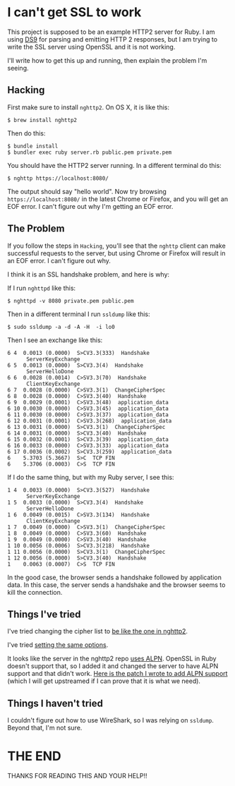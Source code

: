 # I can't get SSL to work

This project is supposed to be an example HTTP2 server for Ruby.  I am using
[DS9](https://github.com/tenderlove/ds9) for parsing and emitting HTTP 2 responses,
but I am trying to write the SSL server using OpenSSL and it is not working.

I'll write how to get this up and running, then explain the problem I'm seeing.

## Hacking

First make sure to install `nghttp2`.  On OS X, it is like this:

```
$ brew install nghttp2
```

Then do this:

```
$ bundle install
$ bundler exec ruby server.rb public.pem private.pem
```

You should have the HTTP2 server running.  In a different terminal do this:

```
$ nghttp https://localhost:8080/
```

The output should say "hello world".  Now try browsing `https://localhost:8080/`
in the latest Chrome or Firefox, and you will get an EOF error.  I can't figure
out why I'm getting an EOF error.

## The Problem

If you follow the steps in `Hacking`, you'll see that the `nghttp` client can make
successful requests to the server, but using Chrome or Firefox will result
in an EOF error.  I can't figure out why.

I think it is an SSL handshake problem, and here is why:

If I run `nghttpd` like this:

```
$ nghttpd -v 8080 private.pem public.pem
```

Then in a different terminal I run `ssldump` like this:

```
$ sudo ssldump -a -d -A -H  -i lo0
```

Then I see an exchange like this:

```
6 4  0.0013 (0.0000)  S>CV3.3(333)  Handshake
      ServerKeyExchange
6 5  0.0013 (0.0000)  S>CV3.3(4)  Handshake
      ServerHelloDone
6 6  0.0028 (0.0014)  C>SV3.3(70)  Handshake
      ClientKeyExchange
6 7  0.0028 (0.0000)  C>SV3.3(1)  ChangeCipherSpec
6 8  0.0028 (0.0000)  C>SV3.3(40)  Handshake
6 9  0.0029 (0.0001)  C>SV3.3(48)  application_data
6 10 0.0030 (0.0000)  C>SV3.3(45)  application_data
6 11 0.0030 (0.0000)  C>SV3.3(37)  application_data
6 12 0.0031 (0.0001)  C>SV3.3(268)  application_data
6 13 0.0031 (0.0000)  S>CV3.3(1)  ChangeCipherSpec
6 14 0.0031 (0.0000)  S>CV3.3(40)  Handshake
6 15 0.0032 (0.0001)  S>CV3.3(39)  application_data
6 16 0.0033 (0.0000)  C>SV3.3(33)  application_data
6 17 0.0036 (0.0002)  S>CV3.3(259)  application_data
6    5.3703 (5.3667)  S>C  TCP FIN
6    5.3706 (0.0003)  C>S  TCP FIN
```

If I do the same thing, but with my Ruby server, I see this:

```
1 4  0.0033 (0.0000)  S>CV3.3(527)  Handshake
      ServerKeyExchange
1 5  0.0033 (0.0000)  S>CV3.3(4)  Handshake
      ServerHelloDone
1 6  0.0049 (0.0015)  C>SV3.3(134)  Handshake
      ClientKeyExchange
1 7  0.0049 (0.0000)  C>SV3.3(1)  ChangeCipherSpec
1 8  0.0049 (0.0000)  C>SV3.3(60)  Handshake
1 9  0.0049 (0.0000)  C>SV3.3(40)  Handshake
1 10 0.0056 (0.0006)  S>CV3.3(218)  Handshake
1 11 0.0056 (0.0000)  S>CV3.3(1)  ChangeCipherSpec
1 12 0.0056 (0.0000)  S>CV3.3(40)  Handshake
1    0.0063 (0.0007)  C>S  TCP FIN
```

In the good case, the browser sends a handshake followed by application data.
In this case, the server sends a handshake and the browser seems to kill the
connection.

## Things I've tried

I've tried changing the cipher list to [be like the one in nghttp2](https://github.com/tatsuhiro-t/nghttp2/blob/d10228cdf7c95198a9dc0c2d0781fc3eb8af2f88/src/HttpServer.cc#L1786).

I've tried [setting the same options](https://github.com/tatsuhiro-t/nghttp2/blob/d10228cdf7c95198a9dc0c2d0781fc3eb8af2f88/src/HttpServer.cc#L1776-L1784).

It looks like the server in the nghttp2 repo [uses ALPN](https://github.com/tatsuhiro-t/nghttp2/blob/d10228cdf7c95198a9dc0c2d0781fc3eb8af2f88/src/HttpServer.cc#L710-L727).  OpenSSL in Ruby doesn't support that, so I added it and changed the server to have ALPN support and that didn't work.  [Here is the patch I wrote to add ALPN support](https://gist.github.com/tenderlove/b19bdea0d98fd1c0b655) (which I will get upstreamed if I can prove that it is what we need).

## Things I haven't tried

I couldn't figure out how to use WireShark, so I was relying on `ssldump`.  Beyond that, I'm not sure.

# THE END

THANKS FOR READING THIS AND YOUR HELP!!

